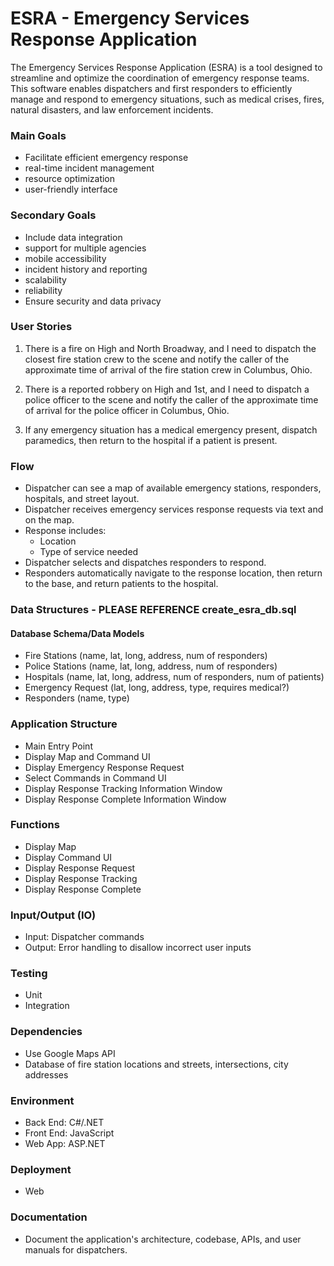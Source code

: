 # ESRA - Emergency Services Response Application
The Emergency Services Response Application (ESRA) is a tool designed to streamline and optimize the coordination of emergency response teams. This software enables dispatchers and first responders to efficiently manage and respond to emergency situations, such as medical crises, fires, natural disasters, and law enforcement incidents.

### Main Goals
- Facilitate efficient emergency response
- real-time incident management
- resource optimization
- user-friendly interface
### Secondary Goals
- Include data integration
- support for multiple agencies
- mobile accessibility
- incident history and reporting
- scalability
- reliability
- Ensure security and data privacy

### User Stories
1. There is a fire on High and North Broadway, and I need to dispatch the closest fire station crew to the scene and notify the caller of the approximate time of arrival of the fire station crew in Columbus, Ohio.

2. There is a reported robbery on High and 1st, and I need to dispatch a police officer to the scene and notify the caller of the approximate time of arrival for the police officer in Columbus, Ohio.

3. If any emergency situation has a medical emergency present, dispatch paramedics, then return to the hospital if a patient is present.

### Flow
- Dispatcher can see a map of available emergency stations, responders, hospitals, and street layout.
- Dispatcher receives emergency services response requests via text and on the map.
- Response includes:
  - Location
  - Type of service needed
- Dispatcher selects and dispatches responders to respond.
- Responders automatically navigate to the response location, then return to the base, and return patients to the hospital.

### Data Structures - PLEASE REFERENCE create_esra_db.sql
#### Database Schema/Data Models
- Fire Stations (name, lat, long, address, num of responders)
- Police Stations (name, lat, long, address, num of responders)
- Hospitals (name, lat, long, address, num of responders, num of patients)
- Emergency Request (lat, long, address, type, requires medical?)
- Responders (name, type)

### Application Structure
- Main Entry Point
- Display Map and Command UI
- Display Emergency Response Request
- Select Commands in Command UI
- Display Response Tracking Information Window
- Display Response Complete Information Window

### Functions
- Display Map
- Display Command UI
- Display Response Request
- Display Response Tracking
- Display Response Complete

### Input/Output (IO)
- Input: Dispatcher commands
- Output: Error handling to disallow incorrect user inputs

### Testing
- Unit
- Integration

### Dependencies
- Use Google Maps API
- Database of fire station locations and streets, intersections, city addresses

### Environment
- Back End: C#/.NET
- Front End: JavaScript
- Web App: ASP.NET

### Deployment
- Web

### Documentation
- Document the application's architecture, codebase, APIs, and user manuals for dispatchers.
